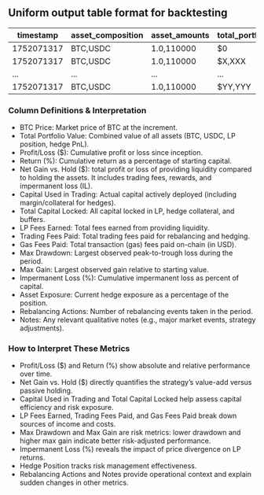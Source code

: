 ## Uniform output table format for backtesting

| timestamp  | asset_composition | asset_amounts | total_portfolio_value | pnl    | return  | net_gain_vs_hold | capital_used_in_trading | total_capital_locked | lp_fees_earned | trading_fees_paid | gas_fees_paid | max_drawdown | max_gain | impermanent_loss | asset_exposure | rebalancing_actions | notes |
|------------|-------------------|---------------|-----------------------|--------|---------|------------------|-------------------------|----------------------|----------------|-------------------|---------------|--------------|----------|------------------|----------------|---------------------|-------|
| 1752071317 | BTC,USDC          | 1.0,110000    | $0                    | 0.00%  | $0      | $219,000         | $219,000                | $0                   | $0             | $0                | 0%            | 0%           | 0.00%    | 0%               | 1,1            | Start               |       |
| 1752071317 | BTC,USDC          | 1.0,110000    | $X,XXX                | X.XX%  | $X,XXX  | $XXX,XXX         | $XXX,XXX                | $X,XXX               | $XX            | $X                | X%            | X%           | X.XX%    | XX%              | X,X            |                     |       |
| ...        | ...               | ...           | ...                   | ...    | ...     | ...              | ...                     | ...                  | ...            | ...               | ...           | ...          | ...      | ...              | ...            |                     |       |
| 1752071317 | BTC,USDC          | 1.0,110000    | $YY,YYY               | YY.YY% | $YY,YYY | $ZZZ,ZZZ         | $ZZZ,ZZZ                | $YY,YYY              | $YY            | $Y                | Y%            | Y%           | Y.YY%    | YY%              | Y,Y            | End                 |       |

### Column Definitions & Interpretation

- BTC Price: Market price of BTC at the increment.
- Total Portfolio Value: Combined value of all assets (BTC, USDC, LP position, hedge PnL). 
- Profit/Loss ($): Cumulative profit or loss since inception. 
- Return (%): Cumulative return as a percentage of starting capital. 
- Net Gain vs. Hold ($): total profit or loss of providing liquidity compared to holding the assets. It includes trading fees, rewards, and impermanent loss (IL).
- Capital Used in Trading: Actual capital actively deployed (including margin/collateral for hedges). 
- Total Capital Locked: All capital locked in LP, hedge collateral, and buffers. 
- LP Fees Earned: Total fees earned from providing liquidity. 
- Trading Fees Paid: Total trading fees paid for rebalancing and hedging. 
- Gas Fees Paid: Total transaction (gas) fees paid on-chain (in USD). 
- Max Drawdown: Largest observed peak-to-trough loss during the period. 
- Max Gain: Largest observed gain relative to starting value. 
- Impermanent Loss (%): Cumulative impermanent loss as percent of capital. 
- Asset Exposure: Current hedge exposure as a percentage of the position. 
- Rebalancing Actions: Number of rebalancing events taken in the period. 
- Notes: Any relevant qualitative notes (e.g., major market events, strategy adjustments).

### How to Interpret These Metrics
- Profit/Loss ($) and Return (%) show absolute and relative performance over time. 
- Net Gain vs. Hold ($) directly quantifies the strategy’s value-add versus passive holding. 
- Capital Used in Trading and Total Capital Locked help assess capital efficiency and risk exposure. 
- LP Fees Earned, Trading Fees Paid, and Gas Fees Paid break down sources of income and costs. 
- Max Drawdown and Max Gain are risk metrics: lower drawdown and higher max gain indicate better risk-adjusted performance. 
- Impermanent Loss (%) reveals the impact of price divergence on LP returns. 
- Hedge Position tracks risk management effectiveness. 
- Rebalancing Actions and Notes provide operational context and explain sudden changes in other metrics.
